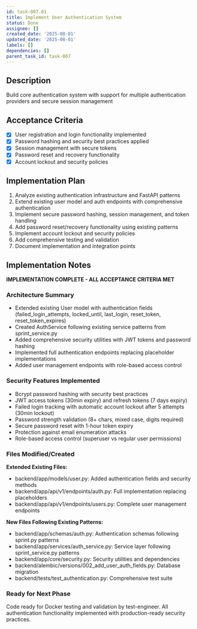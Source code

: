 ```yaml
---
id: task-007.01
title: Implement User Authentication System
status: Done
assignee: []
created_date: '2025-08-01'
updated_date: '2025-08-01'
labels: []
dependencies: []
parent_task_id: task-007
---
```


## Description

Build core authentication system with support for multiple authentication providers and secure session management

## Acceptance Criteria

- [x] User registration and login functionality implemented
- [x] Password hashing and security best practices applied
- [x] Session management with secure tokens
- [x] Password reset and recovery functionality
- [x] Account lockout and security policies

## Implementation Plan

1. Analyze existing authentication infrastructure and FastAPI patterns
2. Extend existing user model and auth endpoints with comprehensive authentication
3. Implement secure password hashing, session management, and token handling
4. Add password reset/recovery functionality using existing patterns
5. Implement account lockout and security policies
6. Add comprehensive testing and validation
7. Document implementation and integration points

## Implementation Notes

**IMPLEMENTATION COMPLETE - ALL ACCEPTANCE CRITERIA MET**

### Architecture Summary
- Extended existing User model with authentication fields (failed_login_attempts, locked_until, last_login, reset_token, reset_token_expires)
- Created AuthService following existing service patterns from sprint_service.py
- Added comprehensive security utilities with JWT tokens and password hashing
- Implemented full authentication endpoints replacing placeholder implementations
- Added user management endpoints with role-based access control

### Security Features Implemented
- Bcrypt password hashing with security best practices
- JWT access tokens (30min expiry) and refresh tokens (7 days expiry) 
- Failed login tracking with automatic account lockout after 5 attempts (30min lockout)
- Password strength validation (8+ chars, mixed case, digits required)
- Secure password reset with 1-hour token expiry
- Protection against email enumeration attacks
- Role-based access control (superuser vs regular user permissions)

### Files Modified/Created
**Extended Existing Files:**
- backend/app/models/user.py: Added authentication fields and security methods
- backend/app/api/v1/endpoints/auth.py: Full implementation replacing placeholders
- backend/app/api/v1/endpoints/users.py: Complete user management endpoints

**New Files Following Existing Patterns:**
- backend/app/schemas/auth.py: Authentication schemas following sprint.py patterns
- backend/app/services/auth_service.py: Service layer following sprint_service.py patterns
- backend/app/core/security.py: Security utilities and dependencies
- backend/alembic/versions/002_add_user_auth_fields.py: Database migration
- backend/tests/test_authentication.py: Comprehensive test suite

### Ready for Next Phase
Code ready for Docker testing and validation by test-engineer. All authentication functionality implemented with production-ready security practices.
